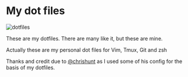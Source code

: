# My dot files

![dotfiles](http://gph.is/1O3sBNM)

These are my dotfiles. There are many like it, but these are mine.

Actually these are my personal dot files for Vim, Tmux, Git and zsh


Thanks and credit due to [@chrishunt](https://github.com/chrishunt/dot-files) as I used some of his config for the basis
of my dotfiles.

